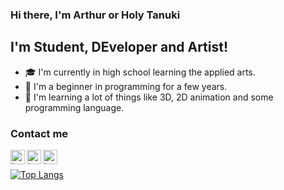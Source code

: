 ### Hi there, I'm Arthur or Holy Tanuki

## I'm Student, DEveloper and Artist! 
 - 🎓 I'm currently in high school learning the applied arts.
 - 🌱 I'm a beginner in programming for a few years. 
 - 🧠 I'm learning a lot of things like 3D, 2D animation and some programming language.


### Contact me
[<img align="left" alt="holy-tanuki" width="23px" src="">](https://www.instagram.com/holydeusoftanukis/)
[<img align="left" alt="holy-tanuki" width="23px" src="https://cdn4.iconfinder.com/data/icons/logos-brands-5/24/discord-512.png">](https://discord.gg/yuCmafTjzW)
[<img align="left" alt="holy-tanuki" width="23px" src="">](https://twitter.com/)
<!--[<img align="left" alt="holy-tanuki" width="23px" src="">][fiverr]-->

<br>

[![Top Langs](https://github-readme-stats.vercel.app/api/top-langs/?username=holy-tanuki&langs_count=8)](https://github.com/holy-tanuki)
